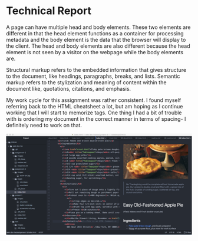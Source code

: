 # Technical Report

  A page can have multiple head and body elements. These two elements are different in that the head element functions as a container for processing metadata and the body element is the data that the browser will display to the client. The head and body elements are also different because the head element is not seen by a visitor on the webpage while the body elements are.

  Structural markup refers to the embedded information that gives structure to the document, like headings, paragraphs, breaks, and lists. Semantic markup refers to the stylization and meaning of content within the document like, quotations, citations, and emphasis.

  My work cycle for this assignment was rather consistent. I found myself referring back to the HTML cheatsheet a lot, but am hoping as I continue working that I will start to memorize tags. One thing I had a bit of trouble with is ordering my document in the correct manner in terms of spacing- I definitely need to work on that.

  ![Progress screenshot](images/screenshot_a3.png)
